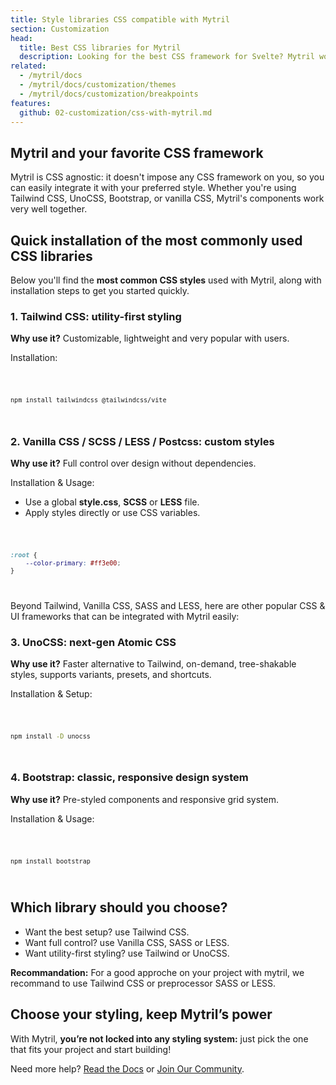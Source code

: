 ```yaml
---
title: Style libraries CSS compatible with Mytril
section: Customization
head:
  title: Best CSS libraries for Mytril
  description: Looking for the best CSS framework for Svelte? Mytril works seamlessly with Tailwind, Bootstrap, UnoCSS, and more. Fast, scalable, and easy to use.
related:
  - /mytril/docs
  - /mytril/docs/customization/themes
  - /mytril/docs/customization/breakpoints
features:
  github: 02-customization/css-with-mytril.md
---
```


<script>
    import Code from "$lib/components/code.svelte";
</script>

## Mytril and your favorite CSS framework

Mytril is CSS agnostic: it doesn't impose any CSS framework on you, so you can easily integrate it with your preferred style. Whether you're using Tailwind CSS, UnoCSS, Bootstrap, or vanilla CSS, Mytril's components work very well together.

## Quick installation of the most commonly used CSS libraries

Below you'll find the **most common CSS styles** used with Mytril, along with installation steps to get you started quickly.

### 1. Tailwind CSS: utility-first styling

**Why use it?** Customizable, lightweight and very popular with users.

Installation:

<Code>

```bash
npm install tailwindcss @tailwindcss/vite
```

</Code>

### 2. Vanilla CSS / SCSS / LESS / Postcss: custom styles

**Why use it?** Full control over design without dependencies.

Installation & Usage:

- Use a global **style.css**, **SCSS** or **LESS** file.
- Apply styles directly or use CSS variables.

<Code>

```css
:root {
	--color-primary: #ff3e00;
}
```

</Code>

Beyond Tailwind, Vanilla CSS, SASS and LESS, here are other popular CSS & UI frameworks that can be integrated with Mytril easily:

### 3. UnoCSS: next-gen Atomic CSS

**Why use it?** Faster alternative to Tailwind, on-demand, tree-shakable styles, supports variants, presets, and shortcuts.

Installation & Setup:

<Code>

```bash
npm install -D unocss
```

</Code>

### 4. Bootstrap: classic, responsive design system

**Why use it?** Pre-styled components and responsive grid system.

Installation & Usage:

<Code>

```bash
npm install bootstrap
```

</Code>

## Which library should you choose?

- Want the best setup? use Tailwind CSS.
- Want full control? use Vanilla CSS, SASS or LESS.
- Want utility-first styling? use Tailwind or UnoCSS.

**Recommandation:** For a good approche on your project with mytril, we recommand to use Tailwind CSS or preprocessor SASS or LESS.

## Choose your styling, keep Mytril’s power

With Mytril, **you’re not locked into any styling system:** just pick the one that fits your project and start building!

Need more help? [Read the Docs](/mytril/docs) or [Join Our Community](https://discord.gg/fwyaGUhbav).
